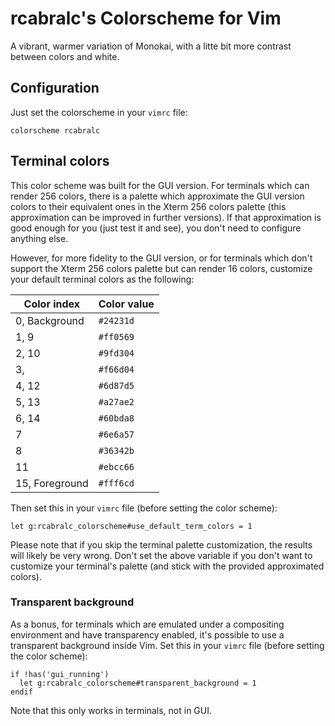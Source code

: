 # rcabralc's Colorscheme for Vim

A vibrant, warmer variation of Monokai, with a litte bit more contrast between
colors and white.


## Configuration

Just set the colorscheme in your `vimrc` file:

```
colorscheme rcabralc
```


## Terminal colors

This color scheme was built for the GUI version.  For terminals which can
render 256 colors, there is a palette which approximate the GUI version colors
to their equivalent ones in the Xterm 256 colors palette (this approximation
can be improved in further versions).  If that approximation is good enough
for you (just test it and see), you don't need to configure anything else.

However, for more fidelity to the GUI version, or for terminals which don't
support the Xterm 256 colors palette but can render 16 colors, customize your
default terminal colors as the following:

Color index    | Color value
-------------- | -----------
0, Background  | `#24231d`
1, 9           | `#ff0569`
2, 10          | `#9fd304`
3,             | `#f66d04`
4, 12          | `#6d87d5`
5, 13          | `#a27ae2`
6, 14          | `#60bda8`
7              | `#6e6a57`
8              | `#36342b`
11             | `#ebcc66`
15, Foreground | `#fff6cd`

Then set this in your `vimrc` file (before setting the color scheme):

```
let g:rcabralc_colorscheme#use_default_term_colors = 1
```

Please note that if you skip the terminal palette customization, the results
will likely be very wrong.  Don't set the above variable if you don't want to
customize your terminal's palette (and stick with the provided approximated
colors).


### Transparent background

As a bonus, for terminals which are emulated under a compositing environment
and have transparency enabled, it's possible to use a transparent background
inside Vim.  Set this in your `vimrc` file (before setting the color scheme):

```
if !has('gui_running')
  let g:rcabralc_colorscheme#transparent_background = 1
endif
```

Note that this only works in terminals, not in GUI.
